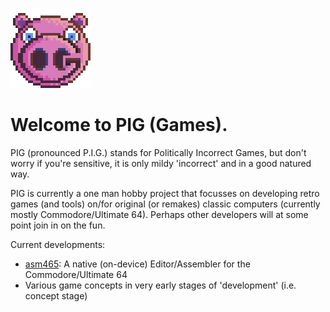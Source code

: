 ![logo](images/PigLogo.png)
# Welcome to PIG (Games).
PIG (pronounced P.I.G.) stands for Politically Incorrect Games, but don't worry if you're sensitive, it is only mildy 'incorrect' and in a good natured way.

PIG is currently a one man hobby project that focusses on developing retro games (and tools) on/for original (or remakes) classic computers (currently mostly Commodore/Ultimate 64). Perhaps other developers will at some point join in on the fun.

Current developments:
* [asm465](https://github.com/pig-games/asm465): A native (on-device) Editor/Assembler for the Commodore/Ultimate 64
* Various game concepts in very early stages of 'development' (i.e. concept stage)
